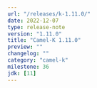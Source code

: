 ```yaml
---
url: "/releases/k-1.11.0/"
date: 2022-12-07
type: release-note
version: "1.11.0"
title: "Camel-K 1.11.0"
preview: ""
changelog: ""
category: "camel-k"
milestone: 36
jdk: [11]
---
```

